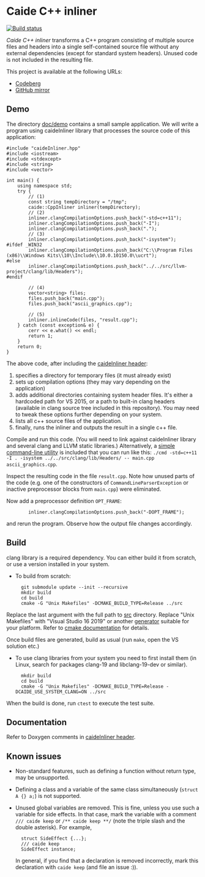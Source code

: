 # Caide C++ inliner

[![Build
status](https://gitlab.com/slycelote/caide-cpp-inliner/badges/master/pipeline.svg)](https://gitlab.com/slycelote/caide-cpp-inliner/-/pipelines)

*Caide C++ inliner* transforms a C++ program consisting of multiple source
files and headers into a single self-contained source file without any
external dependencies (except for standard system headers). Unused code is not
included in the resulting file.

This project is available at the following URLs:

* [Codeberg](https://codeberg.org/slycelote/caide-cpp-inliner)
* [GitHub mirror](https://github.com/slycelote/caide-cpp-inliner)

## Demo

The directory [doc/demo](./../../tree/master/doc/demo) contains a small sample
application. We will write a program using caideInliner library that processes
the source code of this application:


    #include "caideInliner.hpp"
    #include <iostream>
    #include <stdexcept>
    #include <string>
    #include <vector>

    int main() {
        using namespace std;
        try {
            // (1)
            const string tempDirectory = "/tmp";
            caide::CppInliner inliner(tempDirectory);
            // (2)
            inliner.clangCompilationOptions.push_back("-std=c++11");
            inliner.clangCompilationOptions.push_back("-I");
            inliner.clangCompilationOptions.push_back(".");
            // (3)
            inliner.clangCompilationOptions.push_back("-isystem");
    #ifdef _WIN32
            inliner.clangCompilationOptions.push_back("C:\\Program Files (x86)\\Windows Kits\\10\\Include\\10.0.10150.0\\ucrt");
    #else
            inliner.clangCompilationOptions.push_back("../../src/llvm-project/clang/lib/Headers");
    #endif

            // (4)
            vector<string> files;
            files.push_back("main.cpp");
            files.push_back("ascii_graphics.cpp");

            // (5)
            inliner.inlineCode(files, "result.cpp");
        } catch (const exception& e) {
            cerr << e.what() << endl;
            return 1;
        }
        return 0;
    }


The above code, after including the [caideInliner
header](src/caideInliner.hpp):

1. specifies a directory for temporary files (it must already exist)
2. sets up compilation options (they may vary depending on the application)
3. adds additional directories containing system header files. It's either a
   hardcoded path for VS 2015, or a path to built-in clang headers (available
   in clang source tree included in this repository). You may need to tweak
   these options further depending on your system.
4. lists all c++ source files of the application.
5. finally, runs the inliner and outputs the result in a single c++ file.

Compile and run this code. (You will need to link against caideInliner library
and several clang and LLVM static libraries.) Alternatively, a [simple
command-line utility](./../../tree/master/src/cmd) is included that you can
run like this: `./cmd -std=c++11 -I . -isystem ../../src/clang/lib/Headers/ --
main.cpp ascii_graphics.cpp`.

Inspect the resulting code in the file `result.cpp`. Note how unused parts of
the code (e.g. one of the constructors of `CommandLineParserException` or
inactive preprocessor blocks from `main.cpp`) were eliminated.

Now add a preprocessor definition `OPT_FRAME`:

            inliner.clangCompilationOptions.push_back("-DOPT_FRAME");

and rerun the program. Observe how the output file changes accordingly.


## Build

clang library is a required dependency. You can either build it from scratch,
or use a version installed in your system.

* To build from scratch:

        git submodule update --init --recursive
        mkdir build
        cd build
        cmake -G "Unix Makefiles" -DCMAKE_BUILD_TYPE=Release ../src


Replace the last argument with the full path to [src](./../../tree/master/src)
directory. Replace "Unix Makefiles" with "Visual Studio 16 2019" or another
[generator](https://cmake.org/cmake/help/latest/manual/cmake-generators.7.html)
suitable for your platform. Refer to [cmake
documentation](https://cmake.org/cmake/help/latest/manual/cmake.1.html) for
details.

Once build files are generated, build as usual (run `make`, open the VS
solution etc.)

* To use clang libraries from your system you need to first install them
  (in Linux, search for packages clang-19 and libclang-19-dev or similar).


        mkdir build
        cd build
        cmake -G "Unix Makefiles" -DCMAKE_BUILD_TYPE=Release -DCAIDE_USE_SYSTEM_CLANG=ON ../src


When the build is done, run `ctest` to execute the test suite.


## Documentation

Refer to Doxygen comments in [caideInliner header](src/caideInliner.hpp).


## Known issues

* Non-standard features, such as defining a function without return type, may
  be unsupported.
* Defining a class and a variable of the same class simultaneously (`struct A
  {} a;`) is not supported.
* Unused global variables are removed. This is fine, unless you use such a
  variable for side effects. In that case, mark the variable with a comment
  `/// caide keep` or `/** caide keep **/` (note the triple slash and the
  double asterisk). For example,

        struct SideEffect {...};
        /// caide keep
        SideEffect instance;

  In general, if you find that a declaration is removed incorrectly, mark this
  declaration with `caide keep` (and file an issue :)).

